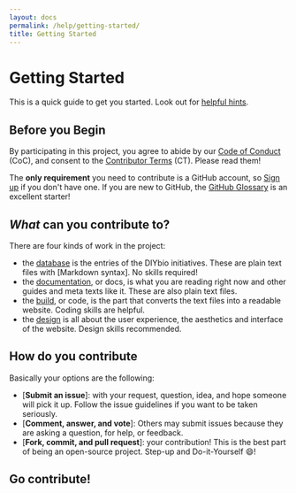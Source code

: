 ```yaml
---
layout: docs
permalink: /help/getting-started/
title: Getting Started
---
```


# Getting Started
This is a quick guide to get you started.  Look out for [helpful hints].

## Before you Begin
By participating in this project, you agree to abide by our [Code of Conduct] (CoC), and consent to the [Contributor Terms] (CT). Please read them!

The **only requirement** you need to contribute is a GitHub account, so [Sign up] if you don't have one. If you are new to GitHub, the [GitHub Glossary] is an excellent starter!

## _What_ can you contribute to?
There are four kinds of work in the project:

- the [database] is the entries of the DIYbio initiatives. These are plain text files with [Markdown syntax]. No skills required!
- the [documentation], or docs, is what you are reading right now and other guides and meta texts like it. These are also plain text files.
- the [build], or code, is the part that converts the text files into a readable website. Coding skills are helpful.
- the [design] is all about the user experience, the aesthetics and interface of the website. Design skills recommended.

## How do you contribute
Basically your options are the following:

  - [**Submit an issue**]: with your request, question, idea, and hope someone will pick it up. Follow the issue guidelines if you want to be taken seriously.
  - [**Comment, answer, and vote**]: Others may submit issues because they are asking a question, for help, or feedback.
  - [**Fork, commit, and pull request**]: your contribution! This is the best part of being an open-source project. Step-up and Do-it-Yourself :smile:!

## Go contribute!


[Helpful hints]: http://sphere.diybio.org/help/hints/
[code of conduct]: http://sphere.diybio.org/coc/
[contributor terms]: #
[Sign up]: #
[Github glossary]: https://help.github.com/articles/github-glossary/
[Database]: #
[Documentation]: #
[Build]: #
[Design]: #
